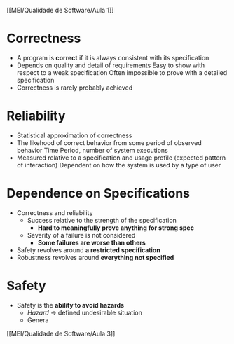[[MEI/Qualidade de Software/Aula 1]]

# Correctness
- A program is **correct** if it is always consistent with its specification
- Depends on quality and detail of requirements
	Easy to show with respect to a weak specification
	Often impossible to prove with a detailed specification
- Correctness is rarely probably achieved

# Reliability
- Statistical approximation of correctness
- The likehood of correct behavior from some period of observed behavior
	Time Period, number of system executions
- Measured relative to a specification and usage profile (expected pattern of interaction)
	Dependent on how the system is used by a type of user

# Dependence on Specifications
- Correctness and reliability
	- Success relative to the strength of the specification
		- **Hard to meaningfully prove anything for strong spec**
	- Severity of a failure is not considered
		- **Some failures are worse than others**
- Safety revolves around **a restricted specification**
- Robustness revolves around **everything not specified**

# Safety 
- Safety is the **ability to avoid hazards**
	- *Hazard* -> defined undesirable situation
	- Genera




[[MEI/Qualidade de Software/Aula 3]]